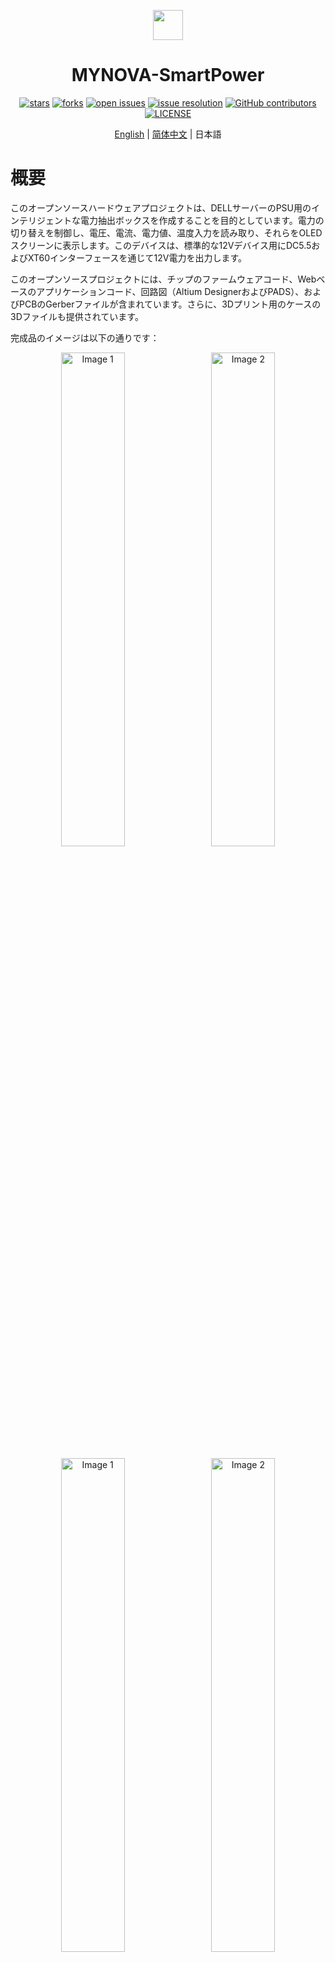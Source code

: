 <div id="top">
<p align="center">
  <img src="images/icon.png" width="48px" style="vertical-align:middle;display: inline-block;">

  <h1 align="center">MYNOVA-SmartPower</h1>
</p>
</div>
<div align="center">

[![stars](https://img.shields.io/github/stars/Tomosawa/MYNOVA-SmartPower.svg)](https://github.com/Tomosawa/MYNOVA-SmartPower)
[![forks](https://img.shields.io/github/forks/Tomosawa/MYNOVA-SmartPower.svg)](https://github.com/Tomosawa/MYNOVA-SmartPower)
[![open issues](https://img.shields.io/github/issues-raw/Tomosawa/MYNOVA-SmartPower.svg)](https://github.com/Tomosawa/MYNOVA-SmartPower/issues)
[![issue resolution](https://img.shields.io/github/issues-closed-raw/Tomosawa/MYNOVA-SmartPower.svg)](https://github.com/Tomosawa/MYNOVA-SmartPower/issues)
[![GitHub contributors](https://img.shields.io/github/contributors/Tomosawa/MYNOVA-SmartPower)](https://github.com/Tomosawa/MYNOVA-SmartPower/graphs/contributors)
[![LICENSE](https://img.shields.io/github/license/Tomosawa/MYNOVA-SmartPower)](https://github.com/Tomosawa/MYNOVA-SmartPower/blob/master/LICENSE)

[English](README.md) | [简体中文](README_zh-CN.md) | 日本語

</div>

# 概要

このオープンソースハードウェアプロジェクトは、DELLサーバーのPSU用のインテリジェントな電力抽出ボックスを作成することを目的としています。電力の切り替えを制御し、電圧、電流、電力値、温度入力を読み取り、それらをOLEDスクリーンに表示します。このデバイスは、標準的な12Vデバイス用にDC5.5およびXT60インターフェースを通じて12V電力を出力します。

このオープンソースプロジェクトには、チップのファームウェアコード、Webベースのアプリケーションコード、回路図（Altium DesignerおよびPADS）、およびPCBのGerberファイルが含まれています。さらに、3Dプリント用のケースの3Dファイルも提供されています。

完成品のイメージは以下の通りです：

<center>

<p float="left">
  <img src="images/7.jpg" alt="Image 1" width="45%" style="margin-right:10px;"/>
  <img src="images/8.jpg" alt="Image 2" width="45%" />
</p>
<p float="left">
  <img src="images/9.jpg" alt="Image 1" width="45%" style="margin-right:10px;"/>
  <img src="images/10.jpg" alt="Image 2" width="45%" />
</p>
<p float="left">
  <img src="images/1.jpg" alt="Image 1" width="45%" style="margin-right:10px;"/>
  <img src="images/2.jpg" alt="Image 2" width="45%" />
</p>
<p float="left">
  <img src="images/3.jpg" alt="Image 1" width="45%" style="margin-right:10px;"/>
  <img src="images/4.jpg" alt="Image 2" width="45%" />
</p>
<p float="left">
  <img src="images/5.jpg" alt="Image 1" width="45%" style="margin-right:10px;"/>
  <img src="images/6.jpg" alt="Image 2" width="45%" />
</p>

</center>

## 機能概要

- 電源のオン/オフの制御
- 入力および出力電圧、電流、電力の読み取りと表示
- 電源の温度の取得
- ファンの回転数の設定（現時点では電源によって上書きされます）
- WiFi接続が可能で、IPを入力してWebページから閲覧可能
- Webページを通じて電源のオン/オフの制御

## V1.1の新機能（20241126）
- E495E-S1およびE750E-S1電源との互換性
- デバイス端での設定ページの追加：ネットワークページで右キーを長押ししてアクセス。
- WIFIのオン/オフ切り替え、ホットスポットのオン/オフ切り替え、スクリーンの明るさ設定をサポート
- 接続後の自動起動設定をサポート
- カウントダウンによる自動シャットダウン機能
- 時間指定のオン/オフ機能、時間帯のオン/オフ設定、個別のオン/オフ、そして繰り返し周期の戦略設定をサポート
- 条件付きシャットダウン機能、入力または出力の電流、パワーが一定の値を超えたり下回ったりするとシャットダウンします。


## 対応チップ

- ESP32-S3-WROOM-N16
- ESP32-S3-WROOM-N8

またはESP32-S3シリーズ関連のチップ。チップのFlash容量に応じて、適切なパーティションテーブルを定義してから書き込んでください。

## テスト済み電源

このファームウェアは以下のDELL電源でテスト済みです：
- F495E-S0
- E750E-S0
- F750E-S0
- D750E-S2
- E1100E-S0
- L1100E-S0
- D2000E-S2(EPP)
- E495E-S1(EPP)
- E750E-S1(EPP)

他のモデルも同様ですが、手元にこれ以上のモデルがないため、ご自身でのテストをお願いします。

## ディレクトリ構成

- MYNOVA_POWER： チップ用のファームウェアコード
- ESPVue： Web関連のプログラムコード
- partitions： パーティションテーブルファイル
- Hardware：ハードウェアに関するオープンソース資料には、回路図、Altium DesignerおよびPADSの設計ファイル、PCBのGerberファイルが含まれます。
- 3DModels：ケースの3Dモデルファイルには、STLファイルと編集可能なSTEPファイルが含まれます。

## コンパイル環境

- ファームウェア： Arduino IDE 1.8.19
- Webアプリケーション： Node.js v20.15.1

## ファームウェアのコンパイル依存関係

- ESP32公式開発ボードのインストール（V2.0.11を推奨、それ以外の場合はコンパイルエラーが発生する可能性があります）
- U8g2libのインストール
- ESPAsyncWebServerのインストール
- ArduinoJsonライブラリのインストール
- ESP32TimerInterruptライブラリのインストール

## ファームウェアの書き込み方法

1. ESP32-S3チップのフラッシュメモリサイズ（16MBまたは8MB）に応じて、[Release](https://github.com/Tomosawa/MYNOVA-SmartPower/releases)ページから対応するbinファイルをダウンロードしてください。
2. 公式の[flash download tool](https://www.espressif.com/en/support/download/other-tools)をダウンロードするか、[esptool.py](https://github.com/espressif/esptool)コマンドラインツールを使用してください。
3. 対応する.binファイルを選択し、書き込みオフセットアドレスを`0x0000`に設定してください。
4. `DoNotChgBin`オプションを選択せずに、書き込みを開始してください。

![flashdownloadtools](images/flashtools.png)

## 貢献ガイドライン

このプロジェクトへの貢献を歓迎します。以下のガイドラインに従ってください：
- このリポジトリをForkし、特性ブランチを作成してください。
- 変更をコミットし、Forkしたリポジトリにプッシュしてください。
- Pull Requestを提出してください。

## 著作権表示

このプロジェクトは商業目的には使用できず、学習およびDIY目的にのみ使用できます。

## ライセンス [LICENSE](LICENSE)

このプロジェクトは[GPLv3](LICENSE)ライセンスで提供されています。[GPLv3（GNU General Public License version 3）](LICENSE)は、自由かつオープンソースのソフトウェアライセンスであり、ユーザーがソフトウェアを実行、学習、共有、および変更する自由を保証します。
完全な[GPLv3](LICENSE)ライセンステキストは、このプロジェクトの[LICENSE](LICENSE)ファイルに含まれています。このプロジェクトのコードを使用、変更、または配布する前に、GPLv3ライセンスの内容を理解し、了解したことを確認してください。

## 謝辞

- [Multibutton](https://github.com/0x1abin/MultiButton)
